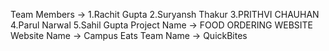 Team Members -> 1.Rachit Gupta
                2.Suryansh Thakur
                3.PRITHVI CHAUHAN
                4.Parul Narwal
                5.Sahil Gupta
Project Name -> FOOD ORDERING WEBSITE 
 Website Name -> Campus Eats
 Team Name -> QuickBites
